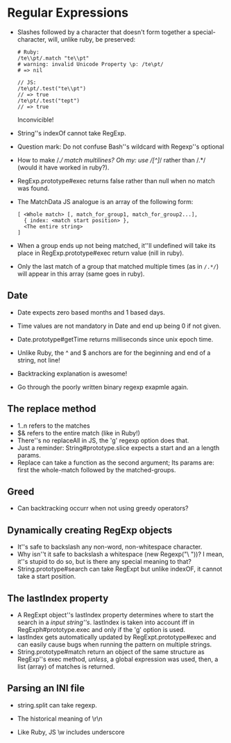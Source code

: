# Regular Expressions

* Slashes followed by a character that doesn't form together a special-character, will, unlike ruby, be preserved:
  ```
  # Ruby: 
  /te\\pt/.match "te\\pt"
  # warning: invalid Unicode Property \p: /te\pt/
  # => nil

  // JS:
  /te\pt/.test("te\\pt")
  // => true
  /te\pt/.test("tept")
  // => true
  ```
  Inconvicible!
  
* String''s indexOf cannot take RegExp.
* Question mark: Do not confuse Bash''s wildcard with Regexp''s optional
* How to make /.*/ match multilines? Oh my: use /[^]*/ rather than /.*/  (would it have worked in ruby?).
* RegExp.prototype#exec returns false rather than null when no match was found.
* The MatchData JS analogue is an array of the following form:
  ```
  [ <Whole match> [, match_for_group1, match_for_group2...],
    { index: <match start position> },
    <The entire string>
  ]
  ```
* When a group ends up not being matched, it''ll undefined will take its place in RegExp.prototype#exec return value (nill in ruby).
* Only the last match of a group that matched multiple times (as in `/.*/`) will appear in this array (same goes in ruby).

## Date
  * Date expects zero based months and 1 based days.
  * Time values are not mandatory in Date and end up being 0 if not given.
  * Date.prototype#getTime returns milliseconds since unix epoch time.

* Unlike Ruby, the ^ and $ anchors are for the beginning and end of a string, not line!
* Backtracking explanation is awesome!
* Go through the poorly written binary regexp exapmle again.

## The replace method
  * $1..$n refers to the matches
  * $& refers to the entire match (like in Ruby!)
  * There''s no replaceAll in JS, the 'g' regexp option does that.
  * Just a reminder: String#prototype.slice expects a start and an a length params.
  * Replace can take a function as the second argument; Its params are: first the whole-match followed by the matched-groups.

## Greed
  * Can backtracking occurr when not using greedy operators?

## Dynamically creating RegExp objects
  * It''s safe to backslash any non-word, non-whitespace character.
  * Why isn''t it safe to backslash a whitespace (new Regexp("\ "))? I mean, it''s stupid to do so, but is there any special meaning to that?
  * String.prototype#search can take RegExpt but unlike indexOF, it cannot take a start position.

## The lastIndex property
  * A RegExpt object''s lastIndex property determines where to start the search in a _input string''s_. lastIndex is taken into account iff in RegExph#prototype.exec and only if the 'g' option is used.
  * lastIndex gets automatically updated by RegExpt.prototype#exec and can easily cause bugs when running the pattern on multiple strings.
  * String.prototype#match return an object of the same structure as RegExp''s exec method, _unless_, a global expression was used, then, a list (array) of matches is returned.

## Parsing an INI file
  * string.split can take regexp.
  * The historical meaning of \r\n

* Like Ruby, JS \w includes underscore
